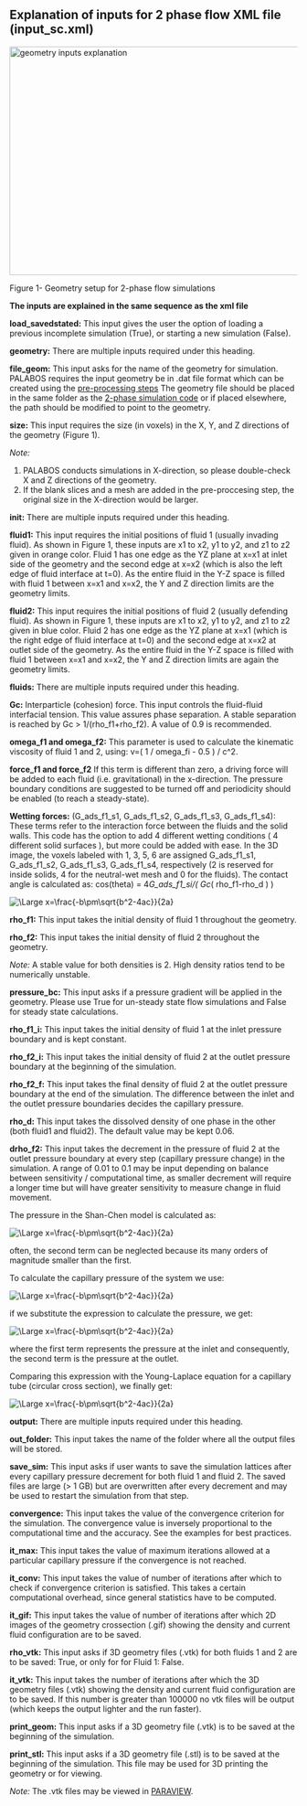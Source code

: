 ## Explanation of inputs for 2 phase flow XML file (input_sc.xml)

<img src="https://github.com/je-santos/MultiphasePorousMediaPalabos/blob/master/illustrations/LBM%20geometry%203D.png" align="middle" width="600" height="400" alt="geometry inputs explanation">

Figure 1- Geometry setup for 2-phase flow simulations


**The inputs are explained in the same sequence as the xml file**

**load_savedstated:** This input gives the user the option of loading a previous incomplete simulation (True), or starting a new simulation (False).

**geometry:** There are multiple inputs required under this heading.

**file_geom:** This input asks for the name of the geometry for simulation. PALABOS requires the input geometry be in .dat file format which can be created using the [pre-processing steps](https://github.com/je-santos/MultiphasePorousMediaPalabos/tree/master/pre-processing) The geometry file should be placed in the same folder as the [2-phase simulation code](https://github.com/je-santos/MultiphasePorousMediaPalabos/tree/master/src/2-phase_LBM) or if placed elsewhere, the path should be modified to point to the geometry.

**size:** This input requires the size (in voxels) in the X, Y, and Z directions of the geometry (Figure 1).

*Note:*

1) PALABOS conducts simulations in X-direction, so please double-check X and Z directions of the geometry.
2) If the blank slices and a mesh are added in the pre-proccesing step, the original size in the X-direction would be larger.

**init:** There are multiple inputs required under this heading.

**fluid1:** This input requires the initial positions of fluid 1 (usually invading fluid). As shown in Figure 1, these inputs are x1 to x2, y1 to y2, and z1 to z2 given in orange color. Fluid 1 has one edge as the YZ plane at x=x1 at inlet side of the geometry and the second edge at x=x2 (which is also the left edge of fluid interface at t=0). As the entire fluid in the Y-Z space is filled with fluid 1 between x=x1 and x=x2, the Y and Z direction limits are the geometry limits.

**fluid2:** This input requires the initial positions of fluid 2 (usually defending fluid). As shown in Figure 1, these inputs are x1 to x2, y1 to y2, and z1 to z2 given in blue color. Fluid 2 has one edge as the YZ plane at x=x1 (which is the right edge of fluid interface at t=0) and the second edge at x=x2 at outlet side of the geometry. As the entire fluid in the Y-Z space is filled with fluid 1 between x=x1 and x=x2, the Y and Z direction limits are again the geometry limits.

**fluids:** There are multiple inputs required under this heading.

**Gc:** Interparticle (cohesion) force. This input controls the fluid-fluid interfacial tension. This value assures phase separation. A stable separation is reached by Gc > 1/(rho_f1+rho_f2). A value of 0.9 is recommended.

**omega_f1 and omega_f2:** This parameter is used to calculate the kinematic viscosity of fluid 1 and 2, using:  v=( 1 / omega_fi - 0.5 ) / c^2.

**force_f1 and force_f2** If this term is different than zero, a driving force will be added to each fluid (i.e. gravitational) in the x-direction. The pressure boundary conditions are suggested to be turned off and periodicity should be enabled (to reach a steady-state).

**Wetting forces:**
(G_ads_f1_s1, G_ads_f1_s2, G_ads_f1_s3, G_ads_f1_s4): These terms refer to the interaction force between the fluids and the solid walls. This code has the option to add 4 different wetting conditions ( 4 different solid surfaces ), but more could be added with ease. In the 3D image, the voxels labeled with 1, 3, 5, 6 are assigned G_ads_f1_s1, G_ads_f1_s2, G_ads_f1_s3, G_ads_f1_s4, respectively (2 is reserved for inside solids, 4 for the neutral-wet mesh and 0 for the fluids). The contact angle is calculated as: cos(theta) = 4*G_ads_f1_si/( Gc*( rho_f1-rho_d ) )

<img src="https://latex.codecogs.com/svg.latex?\Large&space;cos(\theta)=\frac{4G_{ads_{f1,si}}-b\pm\sqrt{b^2-4ac}}{G_c(rho_{f1}-rho_d)}" title="\Large x=\frac{-b\pm\sqrt{b^2-4ac}}{2a}" />

**rho_f1:** This input takes the initial density of fluid 1 throughout the geometry.

**rho_f2:** This input takes the initial density of fluid 2 throughout the geometry.

*Note:* A stable value for both densities is 2. High density ratios tend to be numerically unstable.

**pressure_bc:** This input asks if a pressure gradient will be applied in the geometry. Please use True for un-steady state flow simulations and False for steady state calculations.

**rho_f1_i:** This input takes the initial density of fluid 1 at the inlet pressure boundary and is kept constant.

**rho_f2_i:** This input takes the initial density of fluid 2 at the outlet pressure boundary at the beginning of the simulation.

**rho_f2_f:** This input takes the final density of fluid 2 at the outlet pressure boundary at the end of the simulation. The difference between the inlet and the outlet pressure boundaries decides the capillary pressure.

**rho_d:** This input takes the dissolved density of one phase in the other (both fluid1 and fluid2). The default value may be kept 0.06.

**drho_f2:** This input takes the decrement in the pressure of fluid 2 at the outlet pressure boundary at every step (capillary pressure change) in the simulation. A range of 0.01 to 0.1 may be input depending on balance between sensitivity / computational time, as smaller decrement will require a longer time but will have greater sensitivity to measure change in fluid movement.

The pressure in the Shan-Chen model is calculated as:

<img src="https://latex.codecogs.com/svg.latex?\Large&space;P(x)=\frac{\rho_1(x)+\rho_2(x)}{3}+G_c\frac{\rho_1(x)\rho_2(x)}{3}" title="\Large x=\frac{-b\pm\sqrt{b^2-4ac}}{2a}" />

often, the second term can be neglected because its many orders of magnitude smaller than the first.

To calculate the capillary pressure of the system we use:

<img src="https://latex.codecogs.com/svg.latex?\Large&space;P_c=P_{nw}-P_{w}" title="\Large x=\frac{-b\pm\sqrt{b^2-4ac}}{2a}" />

if we substitute the expression to calculate the pressure, we get:

<img src="https://latex.codecogs.com/svg.latex?\Large&space;P_c=\frac{2}{3}-\frac{(2-\Delta\rho)}{3}=\frac{\Delta\rho}{3}" title="\Large x=\frac{-b\pm\sqrt{b^2-4ac}}{2a}" />

where the first term represents the pressure at the inlet and consequently, the second term is the pressure at the outlet.

Comparing this expression with the Young-Laplace equation for a capillary tube (circular cross section), we finally get:

<img src="https://latex.codecogs.com/svg.latex?\Large&space;\Delta\rho=\frac{5\sigma\cdotcos(\theta)}{r}" title="\Large x=\frac{-b\pm\sqrt{b^2-4ac}}{2a}" />

**output:** There are multiple inputs required under this heading.

**out_folder:** This input takes the name of the folder where all the output files will be stored.

**save_sim:** This input asks if user wants to save the simulation lattices after every capillary pressure decrement for both fluid 1 and fluid 2. The saved files are large (> 1 GB) but are overwritten after every decrement and may be used to restart the simulation from that step.

**convergence:** This input takes the value of the convergence criterion for the simulation. The convergence value is inversely proportional to the computational time and the accuracy. See the examples for best practices.

**it_max:** This input takes the value of maximum iterations allowed at a particular capillary pressure if the convergence is not reached.

**it_conv:** This input takes the value of number of iterations after which to check if convergence criterion is satisfied. This takes a certain computational overhead, since general statistics have to be computed.

**it_gif:** This input takes the value of number of iterations after which 2D images of the geometry crossection (.gif) showing the density and current fluid configuration are to be saved.

**rho_vtk:** This input asks if 3D geometry files (.vtk) for both fluids 1 and 2 are to be saved: True, or only for for Fluid 1: False.

**it_vtk:** This input takes the  number of iterations after which the 3D geometry files (.vtk) showing the density and current fluid configuration are to be saved. If this number is greater than 100000 no vtk files will be output (which keeps the output lighter and the run faster).

**print_geom:** This input asks if a 3D geometry file (.vtk) is to be saved at the beginning of the simulation.

**print_stl:** This input asks if a 3D geometry file (.stl) is to be saved at the beginning of the simulation. This file may be used for 3D printing the geometry or for viewing.

*Note:* The .vtk files may be viewed in [PARAVIEW](https://www.paraview.org/).

